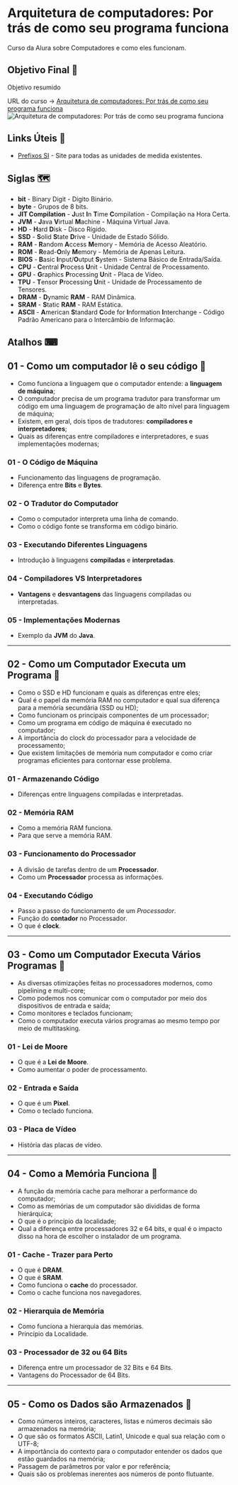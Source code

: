 # Arquitetura de computadores: Por trás de como seu programa funciona

Curso da Alura sobre Computadores e como eles funcionam.

## Objetivo Final &#x1F3AF;

Objetivo resumido

URL do curso -> [Arquitetura de computadores: Por trás de como seu programa funciona](https://www.alura.com.br/curso-online-arquitetura-computadores-funcionamento-programa)
![Arquitetura de computadores: Por trás de como seu programa funciona](https://www.alura.com.br/assets/api/share/curso-arquitetura-computadores-funcionamento-programa.png)

## Links Úteis &#x1F517;
* [Prefixos SI](https://pt.wikipedia.org/wiki/Prefixos_do_Sistema_Internacional_de_Unidades) - Site para todas as unidades de medida existentes.

## Siglas &#x1F5FA;
* **bit** - Binary Digit - Dígito Binário.
* **byte** - Grupos de 8 bits.
* **JIT Compilation** - **J**ust **I**n **T**ime **C**ompilation - Compilação na Hora Certa.
* **JVM** - **J**ava **V**irtual **M**achine - Máquina Virtual Java.
* **HD** - **H**ard **D**isk - Disco Rígido.
* **SSD** - **S**olid **S**tate **D**rive - Unidade de Estado Sólido.
* **RAM** - **R**andom **A**ccess **M**emory - Memória de Acesso Aleatório.
* **ROM** - **R**ead-**O**nly **M**emory - Memória de Apenas Leitura.
* **BIOS** - **B**asic **I**nput/**O**utput **S**ystem - Sistema Básico de Entrada/Saída.
* **CPU** - **C**entral **P**rocess **U**nit - Unidade Central de Processamento.
* **GPU** - **G**raphics **P**rocessing **U**nit - Placa de Vídeo.
* **TPU** - **T**ensor **P**rocessing **U**nit - Unidade de Processamento de Tensores.
* **DRAM** - **D**ynamic **RAM** - RAM Dinâmica.
* **SRAM** - **S**tatic **RAM** - RAM Estática.
* **ASCII** - **A**merican **S**tandard **C**ode for **I**nformation **I**nterchange - Código Padrão Americano para o Intercâmbio de Informação.

## Atalhos &#x2328;

## 01 - Como um computador lê o seu código &#x1F516;
* Como funciona a linguagem que o computador entende: a **linguagem de máquina**;
* O computador precisa de um programa tradutor para transformar um código em uma linguagem de programação de alto nível para linguagem de máquina;
* Existem, em geral, dois tipos de tradutores: **compiladores e interpretadores**;
* Quais as diferenças entre compiladores e interpretadores, e suas implementações modernas;

### 01 - O Código de Máquina
* Funcionamento das linguagens de programação.
* Diferença entre **Bits** e **Bytes**.

### 02 - O Tradutor do Computador
* Como o computador interpreta uma linha de comando.
* Como o código fonte se transforma em código binário.

### 03 - Executando Diferentes Linguagens
* Introdução à linguagens **compiladas** e **interpretadas**.

### 04 - Compiladores VS Interpretadores
* **Vantagens** e **desvantagens** das linguagens compiladas ou interpretadas.

### 05 - Implementações Modernas
* Exemplo da **JVM** do **Java**.

***

## 02 - Como um Computador Executa um Programa &#x1F516;
* Como o SSD e HD funcionam e quais as diferenças entre eles;
* Qual é o papel da memória RAM no computador e qual sua diferença para a memória secundária (SSD ou HD);
* Como funcionam os principais componentes de um processador;
* Como um programa em código de máquina é executado no computador;
* A importância do clock do processador para a velocidade de processamento;
* Que existem limitações de memória num computador e como criar programas eficientes para contornar esse problema.

### 01 - Armazenando Código
* Diferenças entre linguagens compiladas e interpretadas.

### 02 - Memória RAM
* Como a memória RAM funciona.
* Para que serve a memória RAM.

### 03 - Funcionamento do Processador
* A divisão de tarefas dentro de um **Processador**.
* Como um **Processador** processa as informações.

### 04 - Executando Código
* Passo a passo do funcionamento de um *Processador*.
* Função do **contador** no Processador.
* O que é **clock**.

***

## 03 - Como um Computador Executa Vários Programas &#x1F516;
* As diversas otimizações feitas no processadores modernos, como pipelining e multi-core;
* Como podemos nos comunicar com o computador por meio dos dispositivos de entrada e saída;
* Como monitores e teclados funcionam;
* Como o computador executa vários programas ao mesmo tempo por meio de multitasking.

### 01 - Lei de Moore
* O que é a **Lei de Moore**.
* Como aumentar o poder de processamento.

### 02 - Entrada e Saída
* O que é um **Pixel**.
* Como o teclado funciona.

### 03 - Placa de Vídeo
* História das placas de vídeo.

***

## 04 - Como a Memória Funciona &#x1F516;
* A função da memória cache para melhorar a performance do computador;
* Como as memórias de um computador são divididas de forma hierárquica;
* O que é o princípio da localidade;
* Qual a diferença entre processadores 32 e 64 bits, e qual é o impacto disso na hora de escolher o instalador de um programa.

### 01 - Cache - Trazer para Perto
* O que é **DRAM**.
* O que é **SRAM**.
* Como funciona o **cache** do processador.
* Como o cache funciona nos navegadores.

### 02 - Hierarquia de Memória
* Como funciona a hierarquia das memórias.
* Princípio da Localidade.

### 03 - Processador de 32 ou 64 Bits
* Diferença entre um processador de 32 Bits e 64 Bits.
* Vantagens do Processador de 64 Bits.

***

## 05 - Como os Dados são Armazenados &#x1F516;
* Como números inteiros, caracteres, listas e números decimais são armazenados na memória;
* O que são os formatos ASCII, Latin1, Unicode e qual sua relação com o UTF-8;
* A importância do contexto para o computador entender os dados que estão guardados na memória;
* Passagem de parâmetros por valor e por referência;
* Quais são os problemas inerentes aos números de ponto flutuante.